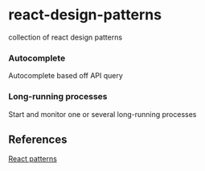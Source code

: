 # react-design-patterns
collection of react design patterns


### Autocomplete
Autocomplete based off API query

### Long-running processes
Start and monitor one or several long-running processes


## References

[React patterns](https://reactpatterns.com/)
